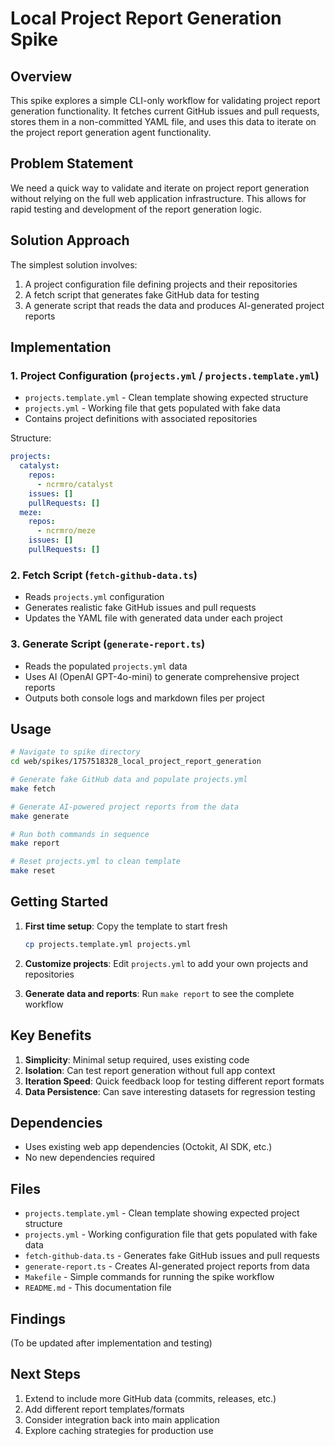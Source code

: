 # Local Project Report Generation Spike

## Overview
This spike explores a simple CLI-only workflow for validating project report generation functionality. It fetches current GitHub issues and pull requests, stores them in a non-committed YAML file, and uses this data to iterate on the project report generation agent functionality.

## Problem Statement
We need a quick way to validate and iterate on project report generation without relying on the full web application infrastructure. This allows for rapid testing and development of the report generation logic.

## Solution Approach
The simplest solution involves:
1. A project configuration file defining projects and their repositories
2. A fetch script that generates fake GitHub data for testing
3. A generate script that reads the data and produces AI-generated project reports

## Implementation

### 1. Project Configuration (`projects.yml` / `projects.template.yml`)
- `projects.template.yml` - Clean template showing expected structure
- `projects.yml` - Working file that gets populated with fake data
- Contains project definitions with associated repositories

Structure:
```yaml
projects:
  catalyst:
    repos:
      - ncrmro/catalyst
    issues: []
    pullRequests: []
  meze:
    repos:
      - ncrmro/meze
    issues: []
    pullRequests: []
```

### 2. Fetch Script (`fetch-github-data.ts`)
- Reads `projects.yml` configuration
- Generates realistic fake GitHub issues and pull requests
- Updates the YAML file with generated data under each project

### 3. Generate Script (`generate-report.ts`)
- Reads the populated `projects.yml` data
- Uses AI (OpenAI GPT-4o-mini) to generate comprehensive project reports
- Outputs both console logs and markdown files per project

## Usage

```bash
# Navigate to spike directory
cd web/spikes/1757518328_local_project_report_generation

# Generate fake GitHub data and populate projects.yml
make fetch

# Generate AI-powered project reports from the data
make generate

# Run both commands in sequence
make report

# Reset projects.yml to clean template
make reset
```

## Getting Started

1. **First time setup**: Copy the template to start fresh
   ```bash
   cp projects.template.yml projects.yml
   ```

2. **Customize projects**: Edit `projects.yml` to add your own projects and repositories

3. **Generate data and reports**: Run `make report` to see the complete workflow

## Key Benefits
1. **Simplicity**: Minimal setup required, uses existing code
2. **Isolation**: Can test report generation without full app context
3. **Iteration Speed**: Quick feedback loop for testing different report formats
4. **Data Persistence**: Can save interesting datasets for regression testing

## Dependencies
- Uses existing web app dependencies (Octokit, AI SDK, etc.)
- No new dependencies required

## Files
- `projects.template.yml` - Clean template showing expected project structure
- `projects.yml` - Working configuration file that gets populated with fake data
- `fetch-github-data.ts` - Generates fake GitHub issues and pull requests
- `generate-report.ts` - Creates AI-generated project reports from data
- `Makefile` - Simple commands for running the spike workflow
- `README.md` - This documentation file

## Findings
(To be updated after implementation and testing)

## Next Steps
1. Extend to include more GitHub data (commits, releases, etc.)
2. Add different report templates/formats
3. Consider integration back into main application
4. Explore caching strategies for production use